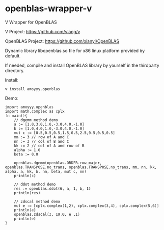 # openblas-wrapper-v
V Wrapper for OpenBLAS

V Project: https://github.com/vlang/v

OpenBLAS Project: https://github.com/xianyi/OpenBLAS

Dynamic library libopenblas.so file for x86 linux platform provided by default.

If needed, compile and install OpenBLAS library by yourself in the thirdparty directory. 

Install:

    v install amoyyy.openblas

Demo: 

    import amoyyy.openblas
    import math.complex as cplx
    fn main(){
        // dgemm method demo
        a := [1.0,3.0,1.0,-3.0,4.0,-1.0]         
        b := [1.0,4.0,1.0,-3.0,4.0,-1.0]  
        mut c := [0.5,0.5,0.5,1.5,0.5,2.5,0.5,0.5,0.5]       
        mm := 3 // row of A and C
        nn := 3 // col of B and C
        kk := 2 // col of A and row of B
        alpha := 1.0
        beta := 0.0
        
        openblas.dgemm(openblas.ORDER.row_major, openblas.TRANSPOSE.no_trans, openblas.TRANSPOSE.no_trans, mm, nn, kk, alpha, a, kk, b, nn, beta, mut c, nn)
        println(c)
    
        // ddot method demo
        res := openblas.ddot(6, a, 1, b, 1)
        println(res)
        
        // zdscal method demo
        mut e := [cplx.complex(1,2), cplx.complex(3,4), cplx.complex(5,6)]
        println(e)
        openblas.zdscal(3, 10.0, e ,1)
        println(e)
    }
